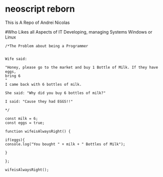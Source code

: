 # neoscript reborn

This is A Repo of Andrei Nicolas


#Who Likes all Aspects of IT
Developing, managing Systems Windows or Linux

```
/*The Problem about being a Programmer


Wife said:

"Honey, please go to the market and buy 1 Bottle of Milk. If they have eggs,
bring 6
"
I came back with 6 bottles of milk.

She said: "Why did you buy 6 bottles of milk?"

I said: "Cause they had EGGS!!"

*/

const milk = 6;
const eggs = true;

function wifeisAlwaysRight() {

if(eggs){
console.log("You bought " + milk + " Bottles of Milk");

}

};

wifeisAlwaysRight();
```
